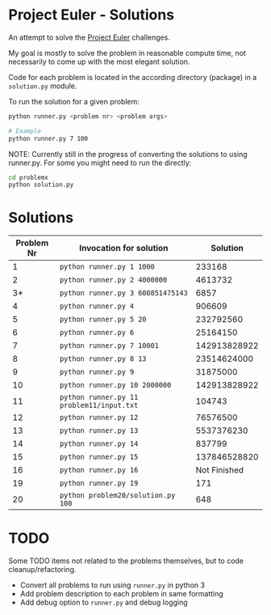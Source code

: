 # Project Euler - Solutions
An attempt to solve the [Project Euler](http://projecteuler.net/) challenges. 

My goal is mostly to solve the problem in reasonable compute time, not necessarily to come up with the most elegant solution. 

Code for each problem is located in the according directory (package) in a `solution.py` module.

To run the solution for a given problem:

```sh
python runner.py <problem nr> <problem args>

# Example
python runner.py 7 100
```

NOTE: Currently still in the progress of converting the solutions to using
runner.py. For some you might need to run the directly:
```sh
cd problemx
python solution.py
```
# Solutions
Problem Nr | Invocation for solution                   | Solution
-----------|-------------------------------------------|-----------
1          | `python runner.py 1 1000`                 | 233168
2          | `python runner.py 2 4000000`              | 4613732
3*         | `python runner.py 3 600851475143`         | 6857
4          | `python runner.py 4`                      | 906609
5          | `python runner.py 5 20`                   | 232792560
6          | `python runner.py 6`                      | 25164150 
7          | `python runner.py 7 10001`                | 142913828922
8          | `python runner.py 8 13`                   | 23514624000
9          | `python runner.py 9`                      | 31875000
10         | `python runner.py 10 2000000`             | 142913828922
11         | `python runner.py 11 problem11/input.txt` | 104743
12         | `python runner.py 12`                     | 76576500
13         | `python runner.py 13`                     | 5537376230
14         | `python runner.py 14`                     | 837799
15         | `python runner.py 15`                     | 137846528820
16         | `python runner.py 16`                     | Not Finished
19         | `python runner.py 19`                     | 171
20         | `python problem20/solution.py 100`        | 648


# TODO
Some TODO items not related to the problems themselves, but to code cleanup/refactoring.

- Convert all problems to run using `runner.py` in python 3
- Add problem description to each problem in same formatting
- Add debug option to `runner.py` and debug logging
